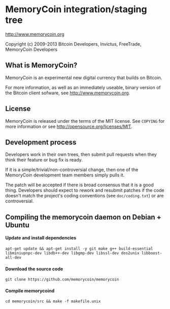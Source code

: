 MemoryCoin integration/staging tree
================================

http://www.memorycoin.org

Copyright (c) 2009-2013 Bitcoin Developers, Invictus, FreeTrade, MemoryCoin Developers

What is MemoryCoin?
-------------------

MemoryCoin is an experimental new digital currency that builds on Bitcoin.

For more information, as well as an immediately useable, binary version of
the Bitcoin client sofware, see http://www.memorycoin.org.

License
-------

MemoryCoin is released under the terms of the MIT license. See `COPYING` for more
information or see http://opensource.org/licenses/MIT.

Development process
-------------------

Developers work in their own trees, then submit pull requests when they think
their feature or bug fix is ready.

If it is a simple/trivial/non-controversial change, then one of the MemoryCoin
development team members simply pulls it.

The patch will be accepted if there is broad consensus that it is a good thing.
Developers should expect to rework and resubmit patches if the code doesn't
match the project's coding conventions (see `doc/coding.txt`) or are
controversial.



Compiling the memorycoin daemon on Debian + Ubuntu
--------------------------------------------------

#### Update and install dependencies

    apt-get update && apt-get install -y git make g++ build-essential libminiupnpc-dev libdb++-dev libgmp-dev libssl-dev dos2unix libboost-all-dev

#### Download the source code

    git clone https://github.com/memorycoin/memorycoin

#### Compile memorycoind

    cd memorycoin/src && make -f makefile.unix




